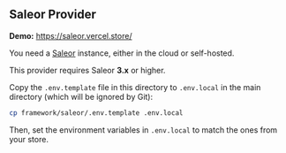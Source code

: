 ## Saleor Provider

**Demo:** https://saleor.vercel.store/

You need a [Saleor](https://saleor.io/) instance, either in the cloud or self-hosted.

This provider requires Saleor **3.x** or higher.

Copy the `.env.template` file in this directory to `.env.local` in the main directory (which will be ignored by Git):

```bash
cp framework/saleor/.env.template .env.local
```

Then, set the environment variables in `.env.local` to match the ones from your store.
